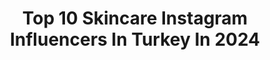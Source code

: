 ---
title: Top 10 Skincare Instagram Influencers In Turkey In 2024
description: >-
  Find top skincare Instagram influencers in Turkey in 2024. Most popular hashtags: #ciltbak #skincare #reklam.
platform: Instagram
hits: 131
text_top: Identify the best Instagram profiles on inBeat.
text_bottom: Our search engine holds 131 Instagram influencers like this in Turkey for you to pitch.
profiles:
  - username: "sercinkaradagg"
    fullname: >-
      Serçin Karadağ
    bio: >-
      Makeup | Skincare | Outfits | Lifestyle İletişim: hellosocialmeet@gmail.com
    location: "Turkey"
    followers: 11661
    engagement: 573
    commentsToLikes: 0.054512
    id: ckap1ggl7uhql0i78w0kuck4l
    verified: false
    hashtags: "#ruj, #makeupaddict, #beaulis, #makeuptutorial"
  - username: "sana_ghauri"
    fullname: >-
      Sana Ghauri
    bio: >-
      Fashion•Beauty •Skincare•Travel•Luxury 📍Delhi / Mumbai
    location: "Turkey"
    followers: 608849
    engagement: 236
    commentsToLikes: 0.015450
    id: ck0ucbxtugj4s0i19h1lpdzhy
    verified: false
    hashtags: "#ethnic, #explorepage, #cappadocia, #ethnicwear"
  - username: "handeilemakyaj"
    fullname: >-
      Hande Akbaş
    bio: >-
      🍃 Skincare 🍃 Makeup 🍃 👾 Influencer Marketing 🦁
    location: "Turkey"
    followers: 36926
    engagement: 190
    commentsToLikes: 0.187164
    id: ck0u0cbtyta9u0i19dtdfzf5p
    verified: false
    hashtags: "#montenegro, #makyaj, #sa, #bak"
  - username: "kozmetik.notlari"
    fullname: >-
      Sema ✨
    bio: >-
      Skincare Consultant Bilimsel Cilt Bakım Bilgileri Kozmetik Ürün Deneyimleri
    location: "Turkey"
    followers: 25605
    engagement: 240
    commentsToLikes: 0.082786
    id: ckf5vij1foqjc0j23r0wh0e7i
    verified: false
    hashtags: "#skincare, #ciltbak, #skinbarrier, #kozmetiknotlar"
  - username: "xhensilamyrtezaj"
    fullname: >-
      Xhensila Myrtezaj
    bio: >-
      •Ajka’s & Amen Mom 💗💙 📲 Booking Manager +355676641421 •Founder of @silabelclinic @silabel.skincare “LAMTUMIR” OUT NOW
    location: "Turkey"
    followers: 1846552
    engagement: 127
    commentsToLikes: 0.002911
    id: ck6tjww6m3kxq0j71fbjiaxdz
    verified: true
    hashtags: "#lamtumir, #august, #soon"
  - username: "ojemrujumrimelim"
    fullname: >-
      Nihal Kanık
    bio: >-
      Beauty | Skincare | Wellness | Lifestyle Yeni Video⬇️
    location: "Turkey"
    followers: 428735
    engagement: 103
    commentsToLikes: 0.026455
    id: ck8t91bqqmlhq0j78ie2isgu5
    verified: false
    hashtags: "#al, #5te5ojemrujumrimelim, #ciltbakimi, #birliktedeneyelim"
  - username: "esracamakyaj"
    fullname: >-
      Esra Tekle
    bio: >-
      İş birliği, PR için📩 Makeup / Hair / Skincare / Lifestyle
    location: "Turkey"
    followers: 170385
    engagement: 104
    commentsToLikes: 0.041470
    id: ck8t3fmnx32p30j783h2ehmn8
    verified: false
    hashtags: "#500dotsoffoundation"
  - username: "aysecakar"
    fullname: >-
      Ayşe Çakar
    bio: >-
      Content creator•Beauty&Skincare lover•mom of 4 cats Tiktok: ayse.cakar aysecakar.pr@gmail.com
    location: "Turkey"
    followers: 59967
    engagement: 98
    commentsToLikes: 0.042452
    id: ckap3bsep2e7x0i78e8nr1qrl
    verified: false
    hashtags: "#southafrica, #yenivideo, #sunrise, #ciltbak"
  - username: "ozcelikgiz"
    fullname: >-
      Gizem Özçelik
    bio: >-
      | Fashion • Beauty • Skincare | Life Style @gizostayfa 📩 gizos@tdiletisim.com.tr
    location: "Turkey"
    followers: 140508
    engagement: 87
    commentsToLikes: 0.017331
    id: ck5cbkutwfmu30i110te98pj8
    verified: false
    hashtags: "#reklam, #tekvarl, #gizemyoreoglu, #ozonterapi"
  - username: "medyamodacom"
    fullname: >-
      Gamze Mine Üstün
    bio: >-
      Make-up | Skincare | Lifestyle 💼 Marka Danışmanı 💼 Sosyal Medya Uzmanı
    location: "Turkey"
    followers: 42367
    engagement: 53
    commentsToLikes: 0.049335
    id: ck5cez7kum0aa0i119fh5ekpy
    verified: false
    hashtags: "#coffeeshop, #bozcaada, #restaurant, #reklam"
---